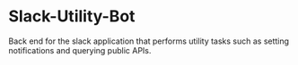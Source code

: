 # Slack-Utility-Bot
Back end for the slack application that performs utility tasks such as setting notifications and querying public APIs.

